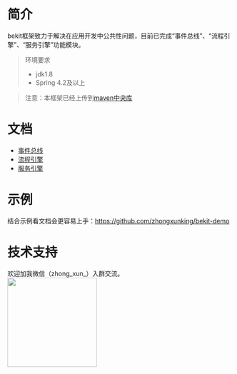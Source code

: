 # 简介
bekit框架致力于解决在应用开发中公共性问题，目前已完成“事件总线”、“流程引擎”、“服务引擎”功能模块。
> 环境要求
> * jdk1.8
> * Spring 4.2及以上

> 注意：本框架已经上传到[maven中央库](https://search.maven.org/#search%7Cga%7C1%7Corg.bekit)

# 文档
* [事件总线](https://github.com/zhongxunking/bekit/wiki/%E4%BA%8B%E4%BB%B6%E6%80%BB%E7%BA%BF)
* [流程引擎](https://github.com/zhongxunking/bekit/wiki/%E6%B5%81%E7%A8%8B%E5%BC%95%E6%93%8E)
* [服务引擎](https://github.com/zhongxunking/bekit/wiki/%E6%9C%8D%E5%8A%A1%E5%BC%95%E6%93%8E)

# 示例
结合示例看文档会更容易上手：https://github.com/zhongxunking/bekit-demo

# 技术支持
欢迎加我微信（zhong_xun_）入群交流。<br/>
<img src="https://note.youdao.com/yws/api/personal/file/WEBbca9e0a9a6e1ea2d9ab9def1cc90f839?method=download&shareKey=00e90849ae0d3b5cb8ed7dd12bc6842e" width=200 />
